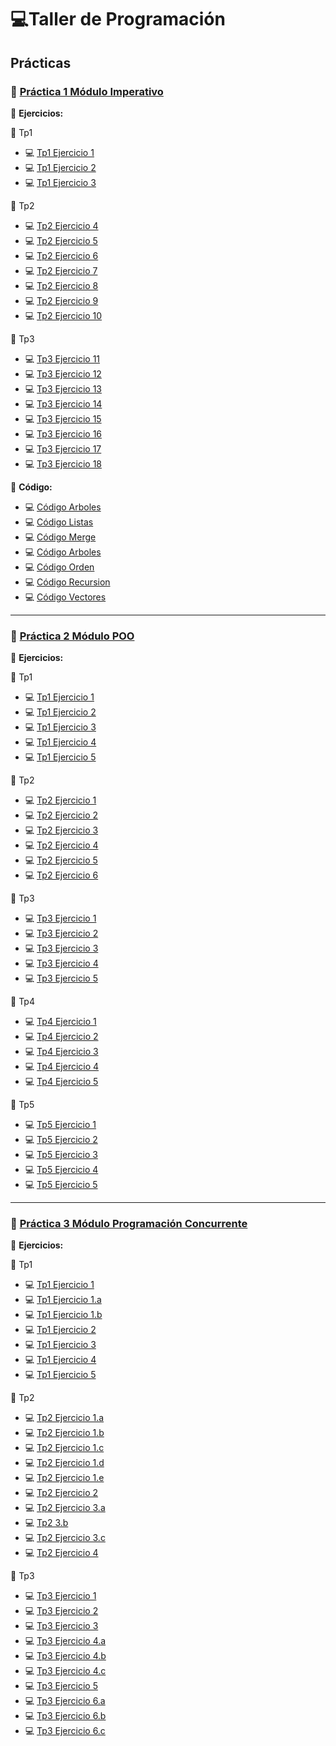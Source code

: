 # 💻Taller de Programación

## **Prácticas**

### 📄 [Práctica 1 Módulo Imperativo](https://github.com/caroalonso/TDP/blob/main/Practicas/Practica%201/Practica%20Imperativo%20Taller.pdf)

🔹 **Ejercicios:**  

📌 Tp1   
- 💻 [Tp1 Ejercicio 1](https://github.com/caroalonso/TDP/blob/main/Practicas/Practica%201/Resoluci%C3%B3n%20Practica/1.pas)  
- 💻 [Tp1 Ejercicio 2](https://github.com/caroalonso/TDP/blob/main/Practicas/Practica%201/Resoluci%C3%B3n%20Practica/2.pas)  
- 💻 [Tp1 Ejercicio 3](https://github.com/caroalonso/TDP/blob/main/Practicas/Practica%201/Resoluci%C3%B3n%20Practica/3.pas)  

📌 Tp2  
- 💻 [Tp2 Ejercicio 4](https://github.com/caroalonso/TDP/blob/main/Practicas/Practica%201/Resoluci%C3%B3n%20Practica/4.pas)  
- 💻 [Tp2 Ejercicio 5](https://github.com/caroalonso/TDP/blob/main/Practicas/Practica%201/Resoluci%C3%B3n%20Practica/5.pas)  
- 💻 [Tp2 Ejercicio 6](https://github.com/caroalonso/TDP/blob/main/Practicas/Practica%201/Resoluci%C3%B3n%20Practica/6.pas)  
- 💻 [Tp2 Ejercicio 7](https://github.com/caroalonso/TDP/blob/main/Practicas/Practica%201/Resoluci%C3%B3n%20Practica/7.pas)  
- 💻 [Tp2 Ejercicio 8](https://github.com/caroalonso/TDP/blob/main/Practicas/Practica%201/Resoluci%C3%B3n%20Practica/8.pas)  
- 💻 [Tp2 Ejercicio 9](https://github.com/caroalonso/TDP/blob/main/Practicas/Practica%201/Resoluci%C3%B3n%20Practica/9.pas)  
- 💻 [Tp2 Ejercicio 10](https://github.com/caroalonso/TDP/blob/main/Practicas/Practica%201/Resoluci%C3%B3n%20Practica/10.pas)  

📌 Tp3 
- 💻 [Tp3 Ejercicio 11](https://github.com/caroalonso/TDP/blob/main/Practicas/Practica%201/Resoluci%C3%B3n%20Practica/11.pas)  
- 💻 [Tp3 Ejercicio 12](https://github.com/caroalonso/TDP/blob/main/Practicas/Practica%201/Resoluci%C3%B3n%20Practica/12.pas)  
- 💻 [Tp3 Ejercicio 13](https://github.com/caroalonso/TDP/blob/main/Practicas/Practica%201/Resoluci%C3%B3n%20Practica/13.pas)  
- 💻 [Tp3 Ejercicio 14](https://github.com/caroalonso/TDP/blob/main/Practicas/Practica%201/Resoluci%C3%B3n%20Practica/14.pas)  
- 💻 [Tp3 Ejercicio 15](https://github.com/caroalonso/TDP/blob/main/Practicas/Practica%201/Resoluci%C3%B3n%20Practica/15.pas)  
- 💻 [Tp3 Ejercicio 16](https://github.com/caroalonso/TDP/blob/main/Practicas/Practica%201/Resoluci%C3%B3n%20Practica/16.pas)  
- 💻 [Tp3 Ejercicio 17](https://github.com/caroalonso/TDP/blob/main/Practicas/Practica%201/Resoluci%C3%B3n%20Practica/17.pas)  
- 💻 [Tp3 Ejercicio 18](https://github.com/caroalonso/TDP/blob/main/Practicas/Practica%201/Resoluci%C3%B3n%20Practica/18.pas)

🔹 **Código:**  
- 💻 [Código Arboles](https://github.com/caroalonso/TDP/blob/main/Practicas/Practica%201/Resoluci%C3%B3n%20Practica/arboles.pas)
- 💻 [Código Listas](https://github.com/caroalonso/TDP/blob/main/Practicas/Practica%201/Resoluci%C3%B3n%20Practica/listas.pas)
- 💻 [Código Merge](https://github.com/caroalonso/TDP/blob/main/Practicas/Practica%201/Resoluci%C3%B3n%20Practica/merge.pas)
- 💻 [Código Arboles](https://github.com/caroalonso/TDP/blob/main/Practicas/Practica%201/Resoluci%C3%B3n%20Practica/arboles.pas)
- 💻 [Código Orden](https://github.com/caroalonso/TDP/blob/main/Practicas/Practica%201/Resoluci%C3%B3n%20Practica/orden.pas)
- 💻 [Código Recursion](https://github.com/caroalonso/TDP/blob/main/Practicas/Practica%201/Resoluci%C3%B3n%20Practica/recursion.pas)
- 💻 [Código Vectores](https://github.com/caroalonso/TDP/blob/main/Practicas/Practica%201/Resoluci%C3%B3n%20Practica/vectores.pas)

---

### 📄 [Práctica 2 Módulo POO](https://github.com/caroalonso/TDP/blob/main/Practicas/Practica%202/Practica%20POO%20Taller.pdf)

🔹 **Ejercicios:**

📌 Tp1  
- 💻 [Tp1 Ejercicio 1](https://github.com/caroalonso/TDP/tree/main/Practicas/Practica%202/ResolucionPractica/src/main/java/org/POO/tp1punto1)  
- 💻 [Tp1 Ejercicio 2](https://github.com/caroalonso/TDP/tree/main/Practicas/Practica%202/ResolucionPractica/src/main/java/org/POO/tp1punto2)  
- 💻 [Tp1 Ejercicio 3](https://github.com/caroalonso/TDP/tree/main/Practicas/Practica%202/ResolucionPractica/src/main/java/org/POO/tp1punto3)  
- 💻 [Tp1 Ejercicio 4](https://github.com/caroalonso/TDP/tree/main/Practicas/Practica%202/ResolucionPractica/src/main/java/org/POO/tp1punto4)  
- 💻 [Tp1 Ejercicio 5](https://github.com/caroalonso/TDP/tree/main/Practicas/Practica%202/ResolucionPractica/src/main/java/org/POO/tp1punto5)  

📌 Tp2  
- 💻 [Tp2 Ejercicio 1](https://github.com/caroalonso/TDP/tree/main/Practicas/Practica%202/ResolucionPractica/src/main/java/org/POO/tp2punto1)  
- 💻 [Tp2 Ejercicio 2](https://github.com/caroalonso/TDP/tree/main/Practicas/Practica%202/ResolucionPractica/src/main/java/org/POO/tp2punto2)  
- 💻 [Tp2 Ejercicio 3](https://github.com/caroalonso/TDP/tree/main/Practicas/Practica%202/ResolucionPractica/src/main/java/org/POO/tp2punto3)  
- 💻 [Tp2 Ejercicio 4](https://github.com/caroalonso/TDP/tree/main/Practicas/Practica%202/ResolucionPractica/src/main/java/org/POO/tp2punto4)  
- 💻 [Tp2 Ejercicio 5](https://github.com/caroalonso/TDP/tree/main/Practicas/Practica%202/ResolucionPractica/src/main/java/org/POO/tp2punto5)  
- 💻 [Tp2 Ejercicio 6](https://github.com/caroalonso/TDP/tree/main/Practicas/Practica%202/ResolucionPractica/src/main/java/org/POO/tp2punto6)  

📌 Tp3  
- 💻 [Tp3 Ejercicio 1](https://github.com/caroalonso/TDP/tree/main/Practicas/Practica%202/ResolucionPractica/src/main/java/org/POO/tp3punto1)  
- 💻 [Tp3 Ejercicio 2](https://github.com/caroalonso/TDP/tree/main/Practicas/Practica%202/ResolucionPractica/src/main/java/org/POO/tp3punto2)  
- 💻 [Tp3 Ejercicio 3](https://github.com/caroalonso/TDP/tree/main/Practicas/Practica%202/ResolucionPractica/src/main/java/org/POO/tp3punto3)  
- 💻 [Tp3 Ejercicio 4](https://github.com/caroalonso/TDP/tree/main/Practicas/Practica%202/ResolucionPractica/src/main/java/org/POO/tp3punto4)  
- 💻 [Tp3 Ejercicio 5](https://github.com/caroalonso/TDP/tree/main/Practicas/Practica%202/ResolucionPractica/src/main/java/org/POO/tp3punto5)  

📌 Tp4  
- 💻 [Tp4 Ejercicio 1](https://github.com/caroalonso/TDP/tree/main/Practicas/Practica%202/ResolucionPractica/src/main/java/org/POO/tp4punto1)  
- 💻 [Tp4 Ejercicio 2](https://github.com/caroalonso/TDP/tree/main/Practicas/Practica%202/ResolucionPractica/src/main/java/org/POO/tp4punto2)  
- 💻 [Tp4 Ejercicio 3](https://github.com/caroalonso/TDP/tree/main/Practicas/Practica%202/ResolucionPractica/src/main/java/org/POO/tp4punto3)  
- 💻 [Tp4 Ejercicio 4](https://github.com/caroalonso/TDP/tree/main/Practicas/Practica%202/ResolucionPractica/src/main/java/org/POO/tp4punto4)  
- 💻 [Tp4 Ejercicio 5](https://github.com/caroalonso/TDP/tree/main/Practicas/Practica%202/ResolucionPractica/src/main/java/org/POO/tp4punto5)  

📌 Tp5  
- 💻 [Tp5 Ejercicio 1](https://github.com/caroalonso/TDP/tree/main/Practicas/Practica%202/ResolucionPractica/src/main/java/org/POO/tp5punto1)  
- 💻 [Tp5 Ejercicio 2](https://github.com/caroalonso/TDP/tree/main/Practicas/Practica%202/ResolucionPractica/src/main/java/org/POO/tp5punto2)  
- 💻 [Tp5 Ejercicio 3](https://github.com/caroalonso/TDP/tree/main/Practicas/Practica%202/ResolucionPractica/src/main/java/org/POO/tp5punto3)  
- 💻 [Tp5 Ejercicio 4](https://github.com/caroalonso/TDP/tree/main/Practicas/Practica%202/ResolucionPractica/src/main/java/org/POO/tp5punto4)  
- 💻 [Tp5 Ejercicio 5](https://github.com/caroalonso/TDP/tree/main/Practicas/Practica%202/ResolucionPractica/src/main/java/org/POO/tp5punto5)  

---

### 📄 [Práctica 3 Módulo Programación Concurrente](https://github.com/caroalonso/TDP/blob/main/Practicas/Practica%203/Practica%203%20Taller.pdf)

🔹 **Ejercicios:**

📌 Tp1  
- 💻 [Tp1 Ejercicio 1]()  
- 💻 [Tp1 Ejercicio 1.a]()  
- 💻 [Tp1 Ejercicio 1.b]()  
- 💻 [Tp1 Ejercicio 2]()  
- 💻 [Tp1 Ejercicio 3]()  
- 💻 [Tp1 Ejercicio 4]()  
- 💻 [Tp1 Ejercicio 5]()  

📌 Tp2  
- 💻 [Tp2 Ejercicio 1.a]()  
- 💻 [Tp2 Ejercicio 1.b]()  
- 💻 [Tp2 Ejercicio 1.c]()  
- 💻 [Tp2 Ejercicio 1.d]()  
- 💻 [Tp2 Ejercicio 1.e]()  
- 💻 [Tp2 Ejercicio 2]()  
- 💻 [Tp2 Ejercicio 3.a]()  
- 💻 [Tp2 3.b]()  
- 💻 [Tp2 Ejercicio 3.c]()  
- 💻 [Tp2 Ejercicio 4]()  

📌 Tp3  
- 💻 [Tp3 Ejercicio 1]()  
- 💻 [Tp3 Ejercicio 2]()  
- 💻 [Tp3 Ejercicio 3]()  
- 💻 [Tp3 Ejercicio 4.a]()  
- 💻 [Tp3 Ejercicio 4.b]()  
- 💻 [Tp3 Ejercicio 4.c]()  
- 💻 [Tp3 Ejercicio 5]()  
- 💻 [Tp3 Ejercicio 6.a]()  
- 💻 [Tp3 Ejercicio 6.b]()  
- 💻 [Tp3 Ejercicio 6.c]()  
